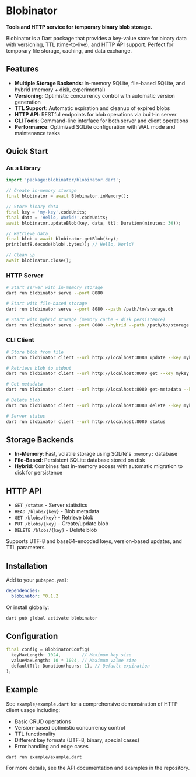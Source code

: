 # Blobinator

**Tools and HTTP service for temporary binary blob storage.**

Blobinator is a Dart package that provides a key-value store for binary data with versioning, TTL (time-to-live), and HTTP API support. Perfect for temporary file storage, caching, and data exchange.

## Features

- **Multiple Storage Backends**: In-memory SQLite, file-based SQLite, and hybrid (memory + disk, experimental)
- **Versioning**: Optimistic concurrency control with automatic version generation
- **TTL Support**: Automatic expiration and cleanup of expired blobs
- **HTTP API**: RESTful endpoints for blob operations via built-in server
- **CLI Tools**: Command-line interface for both server and client operations
- **Performance**: Optimized SQLite configuration with WAL mode and maintenance tasks

## Quick Start

### As a Library
```dart
import 'package:blobinator/blobinator.dart';

// Create in-memory storage
final blobinator = await Blobinator.inMemory();

// Store binary data
final key = 'my-key'.codeUnits;
final data = 'Hello, World!'.codeUnits;
await blobinator.updateBlob(key, data, ttl: Duration(minutes: 30));

// Retrieve data
final blob = await blobinator.getBlob(key);
print(utf8.decode(blob!.bytes)); // Hello, World!

// Clean up
await blobinator.close();
```

### HTTP Server
```bash
# Start server with in-memory storage
dart run blobinator serve --port 8080

# Start with file-based storage
dart run blobinator serve --port 8080 --path /path/to/storage.db

# Start with hybrid storage (memory cache + disk persistence)
dart run blobinator serve --port 8080 --hybrid --path /path/to/storage.db
```

### CLI Client
```bash
# Store blob from file
dart run blobinator client --url http://localhost:8080 update --key mykey --input data.bin --ttl 1h

# Retrieve blob to stdout
dart run blobinator client --url http://localhost:8080 get --key mykey

# Get metadata
dart run blobinator client --url http://localhost:8080 get-metadata --key mykey

# Delete blob
dart run blobinator client --url http://localhost:8080 delete --key mykey

# Server status
dart run blobinator client --url http://localhost:8080 status
```

## Storage Backends

- **In-Memory**: Fast, volatile storage using SQLite's `:memory:` database
- **File-Based**: Persistent SQLite database stored on disk
- **Hybrid**: Combines fast in-memory access with automatic migration to disk for persistence

## HTTP API

- `GET /status` - Server statistics
- `HEAD /blobs/{key}` - Blob metadata
- `GET /blobs/{key}` - Retrieve blob
- `PUT /blobs/{key}` - Create/update blob
- `DELETE /blobs/{key}` - Delete blob

Supports UTF-8 and base64-encoded keys, version-based updates, and TTL parameters.

## Installation

Add to your `pubspec.yaml`:
```yaml
dependencies:
  blobinator: ^0.1.2
```

Or install globally:
```bash
dart pub global activate blobinator
```

## Configuration

```dart
final config = BlobinatorConfig(
  keyMaxLength: 1024,        // Maximum key size
  valueMaxLength: 10 * 1024, // Maximum value size  
  defaultTtl: Duration(hours: 1), // Default expiration
);
```

## Example

See `example/example.dart` for a comprehensive demonstration of HTTP client usage including:
- Basic CRUD operations
- Version-based optimistic concurrency control
- TTL functionality
- Different key formats (UTF-8, binary, special cases)
- Error handling and edge cases

```bash
dart run example/example.dart
```

For more details, see the API documentation and examples in the repository.
